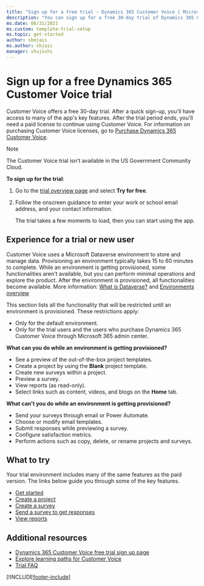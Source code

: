 ```yaml
---
title: "Sign up for a free trial - Dynamics 365 Customer Voice | Microsoft Docs"
description: "You can sign up for a free 30-day trial of Dynamics 365 Customer Voice. This topic explains how to sign up for Dynamics 365 Customer Voice trial."
ms.date: 08/31/2021
ms.custom: template-trial-setup
ms.topic: get-started
author: sbmjais
ms.author: shjais
manager: shujoshi
---
```


# Sign up for a free Dynamics 365 Customer Voice trial

Customer Voice offers a free 30-day trial. After a quick sign-up, you'll have access to many of the app's key features. After the trial period ends, you'll need a paid license to continue using Customer Voice. For information on purchasing Customer Voice licenses, go to [Purchase Dynamics 365 Customer Voice](purchase.md).

> [!NOTE]
> The Customer Voice trial isn't available in the US Government Community Cloud.

**To sign up for the trial**:

1. Go to the [trial overview page](https://dynamics.microsoft.com/customer-voice/overview/) and select **Try for free**.

2. Follow the onscreen guidance to enter your work or school email address, and your contact information.

   The trial takes a few moments to load, then you can start using the app.

## Experience for a trial or new user

Customer Voice uses a Microsoft Dataverse environment to store and manage data. Provisioning an environment typically takes 15 to 60 minutes to complete. While an environment is getting provisioned, some functionalities aren't available, but you can perform minimal operations and explore the product. After the environment is provisioned, all functionalities become available. More information: [What is Dataverse?](/powerapps/maker/common-data-service/data-platform-intro) and [Environments overview](/power-platform/admin/environments-overview)

This section lists all the functionality that will be restricted until an environment is provisioned. These restrictions apply:

- Only for the default environment.
- Only for the trial users and the users who purchase Dynamics 365 Customer Voice through Microsoft 365 admin center.

**What can you do while an environment is getting provisioned?**

- See a preview of the out-of-the-box project templates.
- Create a project by using the **Blank** project template.
- Create new surveys within a project.
- Preview a survey.
- View reports (as read-only).
- Select links such as content, videos, and blogs on the **Home** tab.

**What can't you do while an environment is getting provisioned?**

- Send your surveys through email or Power Automate.
- Choose or modify email templates.
- Submit responses while previewing a survey.
- Configure satisfaction metrics.
- Perform actions such as copy, delete, or rename projects and surveys.

## What to try

Your trial environment includes many of the same features as the paid version. The links below guide you through some of the key features.

- [Get started](about.md)
- [Create a project](create-project.md)
- [Create a survey](create-survey.md)
- [Send a survey to get responses](send-survey.md)
- [View reports](about-reports.md)

## Additional resources

- [Dynamics 365 Customer Voice free trial sign up page](https://dynamics.microsoft.com/customer-voice/survey-tools/free-trial)
- [Explore learning paths for Customer Voice](/learn/browse/?expanded=dynamics-365&products=customer-voice&resource_type=learning%20path)
- [Trial FAQ](trial-faq.md)

[!INCLUDE[footer-include](includes/footer-banner.md)]
